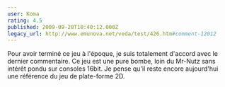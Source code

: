 ```yaml
---
user: Koma
rating: 4.5
published: 2009-09-20T10:40:12.000Z
legacy_url: http://www.emunova.net/veda/test/426.htm#comment-12012
---
```

Pour avoir terminé ce jeu à l'époque, je suis totalement d'accord avec le dernier commentaire.
Ce jeu est une pure bombe, loin du Mr-Nutz sans intérêt pondu sur consoles 16bit.
Je pense qu'il reste encore aujourd'hui une référence du jeu de plate-forme 2D.